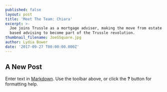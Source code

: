```yaml
---
published: false
layout: post
title: 'Meet The Team: Chiara'
excerpt: >-
  Joe joins Trussle as a mortgage adviser, making the move from estate agency
  based advising to become part of the Trussle revolution.      
thumbnail_filename: JoeGSquare.jpg
author: Lydia Bower
date: '2017-09-27 T00:00:00.000Z'
---
```

## A New Post

Enter text in [Markdown](http://daringfireball.net/projects/markdown/). Use the toolbar above, or click the **?** button for formatting help.
